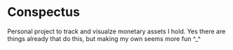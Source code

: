 # Conspectus

Personal project to track and visualze monetary assets I hold. Yes there are things already that do this, but making my own seems more fun ^_^

